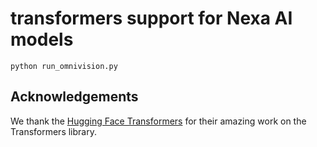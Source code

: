# transformers support for Nexa AI models

```
python run_omnivision.py
```

## Acknowledgements
We thank the [Hugging Face Transformers](https://github.com/huggingface/transformers) for their amazing work on the Transformers library.
